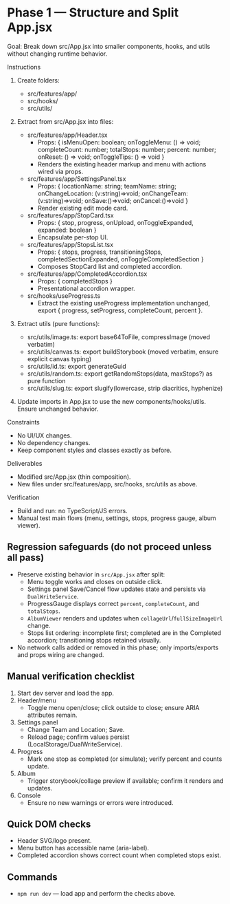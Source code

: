# Phase 1 — Structure and Split App.jsx

Goal: Break down src/App.jsx into smaller components, hooks, and utils without changing runtime behavior.

Instructions
1) Create folders:
   - src/features/app/
   - src/hooks/
   - src/utils/

2) Extract from src/App.jsx into files:
   - src/features/app/Header.tsx
     - Props: { isMenuOpen: boolean; onToggleMenu: () => void; completeCount: number; totalStops: number; percent: number; onReset: () => void; onToggleTips: () => void }
     - Renders the existing header markup and menu with actions wired via props.
   - src/features/app/SettingsPanel.tsx
     - Props: { locationName: string; teamName: string; onChangeLocation: (v:string)=>void; onChangeTeam:(v:string)=>void; onSave:()=>void; onCancel:()=>void }
     - Render existing edit mode card.
   - src/features/app/StopCard.tsx
     - Props: { stop, progress, onUpload, onToggleExpanded, expanded: boolean }
     - Encapsulate per-stop UI.
   - src/features/app/StopsList.tsx
     - Props: { stops, progress, transitioningStops, completedSectionExpanded, onToggleCompletedSection }
     - Composes StopCard list and completed accordion.
   - src/features/app/CompletedAccordion.tsx
     - Props: { completedStops }
     - Presentational accordion wrapper.
   - src/hooks/useProgress.ts
     - Extract the existing useProgress implementation unchanged, export { progress, setProgress, completeCount, percent }.

3) Extract utils (pure functions):
   - src/utils/image.ts: export base64ToFile, compressImage (moved verbatim)
   - src/utils/canvas.ts: export buildStorybook (moved verbatim, ensure explicit canvas typing)
   - src/utils/id.ts: export generateGuid
   - src/utils/random.ts: export getRandomStops(data, maxStops?) as pure function
   - src/utils/slug.ts: export slugify(lowercase, strip diacritics, hyphenize)

4) Update imports in App.jsx to use the new components/hooks/utils. Ensure unchanged behavior.

Constraints
- No UI/UX changes.
- No dependency changes.
- Keep component styles and classes exactly as before.

Deliverables
- Modified src/App.jsx (thin composition).
- New files under src/features/app, src/hooks, src/utils as above.

Verification
- Build and run: no TypeScript/JS errors.
- Manual test main flows (menu, settings, stops, progress gauge, album viewer).

## Regression safeguards (do not proceed unless all pass)
- Preserve existing behavior in `src/App.jsx` after split:
  - Menu toggle works and closes on outside click.
  - Settings panel Save/Cancel flow updates state and persists via `DualWriteService`.
  - ProgressGauge displays correct `percent`, `completeCount`, and `totalStops`.
  - `AlbumViewer` renders and updates when `collageUrl`/`fullSizeImageUrl` change.
  - Stops list ordering: incomplete first; completed are in the Completed accordion; transitioning stops retained visually.
- No network calls added or removed in this phase; only imports/exports and props wiring are changed.

## Manual verification checklist
1) Start dev server and load the app.
2) Header/menu
   - Toggle menu open/close; click outside to close; ensure ARIA attributes remain.
3) Settings panel
   - Change Team and Location; Save.
   - Reload page; confirm values persist (LocalStorage/DualWriteService).
4) Progress
   - Mark one stop as completed (or simulate); verify percent and counts update.
5) Album
   - Trigger storybook/collage preview if available; confirm it renders and updates.
6) Console
   - Ensure no new warnings or errors were introduced.

## Quick DOM checks
- Header SVG/logo present.
- Menu button has accessible name (aria-label).
- Completed accordion shows correct count when completed stops exist.

## Commands
- `npm run dev` — load app and perform the checks above.
